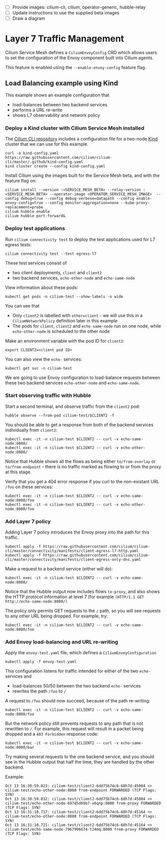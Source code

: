 - [ ] Provide images: cilium-cli, cilium, operator-generic, hubble-relay 
- [ ] Update instructions to use the supplied beta images 
- [ ] Draw a diagram 

# Layer 7 Traffic Management

Cilium Service Mesh defines a `CiliumEnvoyConfig` CRD which allows users to set the configuration of the Envoy component built into Cilium agents.

This feature is enabled using the `--enable-envoy-config` feature flag.

## Load Balancing example using Kind

This example shows an example configuration that 
* load-balances between two backend services
* performs a URL re-write
* shows L7 observability and network policy

### Deploy a Kind cluster with Cilium Service Mesh installed

The [Cilium CLI repository](https://github.com/cilium/cilium-cli) includes a configuration file for a two-node [Kind](https://kind.sigs.k8s.io/docs/user/quick-start/) cluster that we can use for this example. 

```
curl -o kind-config.yaml https://raw.githubusercontent.com/cilium/cilium-cli/master/.github/kind-config.yaml
kind cluster create --config kind-config.yaml
```

Install Cilium using the images built for the Service Mesh beta, and with the feature flag on:

```
cilium install --version :<SERVICE_MESH_BETA> --relay-version :<SERVICE_MESH_BETA> --operator-image <OPERATOR_SERVICE_MESH_IMAGE>  --config debug=true --config debug-verbose=datapath --config enable-envoy-config=true --config monitor-aggregation=none --kube-proxy-replacement=probe 
cilium hubble enable
cilium hubble port-forward&
```

### Deploy test applications

Run `cilium connectivity test` to deploy the test applications used for L7 egress tests:

```
cilium connectivity test --test egress-l7
```

These test services consist of 
* two client deployments, `client` and `client2`
* two backend services, `echo-other-node` and `echo-same-node` 

View information about these pods:

```
kubectl get pods -n cilium-test --show-labels -o wide 
```

You can see that 
* Only `client2` is labelled with `other=client` - we will use this in a `CiliumNetworkPolicy` definition later in this example
* The pods for `client`, `client2` and `echo-same-node` run on one node, while `echo-other-node` is scheduled to the other node

Make an environment variable with the pod ID for `client2`: 

```
export CLIENT2=<client pod ID>
```

You can also view the `echo-` services:

```
kubectl get svc -n cilium-test
```

We are going to use Envoy configuration to load-balance requests between these two backend services `echo-other-node` and `echo-same-node`. 

### Start observing traffic with Hubble 

Start a second terminal, and observe traffic from the `client2` pod: 

```
hubble observe --from-pod cilium-test/$CLIENT2 -f
```

You should be able to get a response from both of the backend services individually from `client2`:

```
kubectl exec -it -n cilium-test $CLIENT2 -- curl -v echo-same-node:8080/
kubectl exec -it -n cilium-test $CLIENT2 -- curl -v echo-other-node:8080/
```

Notice that Hubble shows all the flows as being either `to/from-overlay` or `to/from-endpoint` - there is no traffic marked as flowing to or from the proxy at this stage.

Verify that you get a 404 error response if you curl to the non-existant URL `/foo` on these services: 

```
kubectl exec -it -n cilium-test $CLIENT2 -- curl -v echo-same-node:8080/foo
kubectl exec -it -n cilium-test $CLIENT2 -- curl -v echo-other-node:8080/foo
```

### Add Layer 7 policy

Adding Layer 7 policy introduces the Envoy proxy into the path for this traffic. 

```
kubectl apply -f https://raw.githubusercontent.com/cilium/cilium-cli/master/connectivity/manifests/client-egress-l7-http.yaml
kubectl apply -f https://raw.githubusercontent.com/cilium/cilium-cli/master/connectivity/manifests/client-egress-only-dns.yaml
```

Make a request to a backend service (either will do): 

```
kubectl exec -it -n cilium-test $CLIENT2 -- curl -v echo-same-node:8080/
```

Notice that the Hubble output now includes flows `to-proxy`, and also shows the HTTP protocol information at level 7 (for example `(HTTP/1.1 GET http://echo-same-node:8080/)`

The policy only permits GET requests to the `/` path, so you will see requests to any other URL being dropped. For example, try: 

```
kubectl exec -it -n cilium-test $CLIENT2 -- curl -v echo-same-node:8080/foo
```

### Add Envoy load-balancing and URL re-writing

Apply the `envoy-test.yaml` file, which defines a `CiliumEnvoyConfiguration`

```
kubectl apply -f envoy-test.yaml
```

This configuration listens for traffic intended for either of the two `echo-` services and 
* load-balances 50/50 between the two backend `echo-` services
* rewrites the path `/foo` to `/`

A request to `/foo` should now succeed, because of the path re-writing: 

```
kubectl exec -it -n cilium-test $CLIENT2 -- curl -v echo-same-node:8080/foo
```

But the network policy still prevents requests to any path that is not rewritten to `/`. For example, this request will result in a packet being dropped and a `403 Forbidden` response code: 

```
kubectl exec -it -n cilium-test $CLIENT2 -- curl -v echo-same-node:8080/bar
```

Try making several requests to the one backend service, and you should see in the Hubble output that half the time, they are handled by the other backend. 

Example:

```
Oct 13 16:30:59.023: cilium-test/client2-6dd75b74c6-68h7d:45004 <> cilium-test/echo-other-node:8080 from-endpoint FORWARDED (TCP Flags: SYN)
Oct 13 16:30:59.032: cilium-test/client2-6dd75b74c6-68h7d:45004 <> cilium-test/echo-other-node-697d5d69b7-x6qnp:8080 from-proxy FORWARDED (TCP Flags: SYN)
Oct 13 16:31:10.717: cilium-test/client2-6dd75b74c6-68h7d:45164 <> cilium-test/echo-other-node:8080 from-endpoint FORWARDED (TCP Flags: SYN)
Oct 13 16:31:10.721: cilium-test/client2-6dd75b74c6-68h7d:45164 <> cilium-test/echo-same-node-7967996674-t24mq:8080 from-proxy FORWARDED (TCP Flags: SYN)
```
